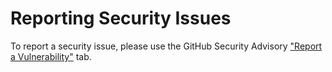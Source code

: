 ﻿<!---
SPDX-FileCopyrightText: 2024 Jochem Rutgers
   
SPDX-License-Identifier: CC0-1.0
-->

# Reporting Security Issues

To report a security issue, please use the GitHub Security Advisory ["Report a Vulnerability"](https://github.com/DEMCON/cmake-sbom/security/advisories/new) tab.

